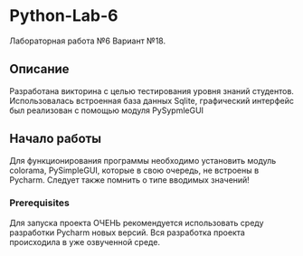 # Python-Lab-6

Лабораторная работа №6 Вариант №18.

## Описание

Разработана викторина с целью тестирования уровня знаний студентов. 
Использовалась встроенная база данных Sqlite, графический интерфейс был реализован с помощью модуля PySypmleGUI 

## Начало работы

Для функционирования программы необходимо установить модуль colorama, PySimpleGUI, которые в свою очередь, не встроены в Pycharm.
Cледует также помнить о типе вводимых значений!

### Prerequisites

Для запуска проекта ОЧЕНЬ рекомендуется использовать среду разработки Pycharm новых версий. Вся разработка проекта происходила в уже озвученной среде.
